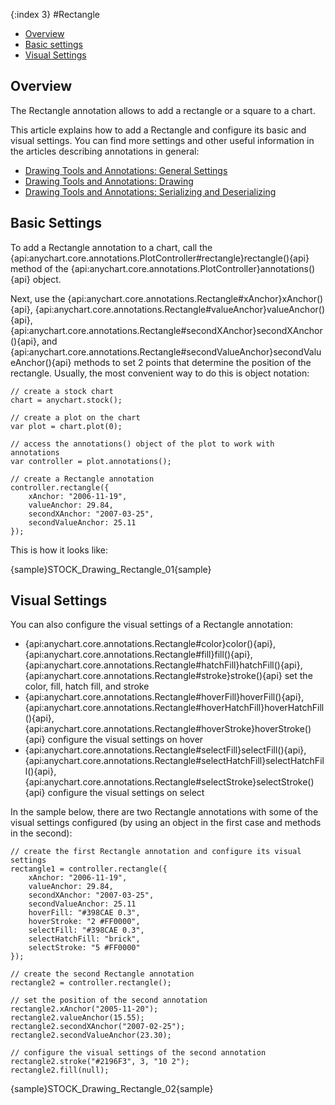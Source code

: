 {:index 3}
#Rectangle

* [Overview](#overview)
* [Basic settings](#basic_settings)
* [Visual Settings](#visual_settings)

## Overview

The Rectangle annotation allows to add a rectangle or a square to a chart.

This article explains how to add a Rectangle and configure its basic and visual settings. You can find more settings and other useful information in the articles describing annotations in general:

* [Drawing Tools and Annotations: General Settings](General_Settings)
* [Drawing Tools and Annotations: Drawing](Drawing)
* [Drawing Tools and Annotations: Serializing and Deserializing](Serializing_Deserializing)

## Basic Settings

To add a Rectangle annotation to a chart, call the {api:anychart.core.annotations.PlotController#rectangle}rectangle(){api} method of the {api:anychart.core.annotations.PlotController}annotations(){api} object.

Next, use the {api:anychart.core.annotations.Rectangle#xAnchor}xAnchor(){api}, {api:anychart.core.annotations.Rectangle#valueAnchor}valueAnchor(){api}, {api:anychart.core.annotations.Rectangle#secondXAnchor}secondXAnchor(){api}, and {api:anychart.core.annotations.Rectangle#secondValueAnchor}secondValueAnchor(){api} methods to set 2 points that determine the position of the rectangle. Usually, the most convenient way to do this is object notation:

```
// create a stock chart
chart = anychart.stock();

// create a plot on the chart
var plot = chart.plot(0);

// access the annotations() object of the plot to work with annotations
var controller = plot.annotations();

// create a Rectangle annotation
controller.rectangle({
    xAnchor: "2006-11-19",
    valueAnchor: 29.84,
    secondXAnchor: "2007-03-25",
    secondValueAnchor: 25.11
});
```

This is how it looks like:

{sample}STOCK\_Drawing\_Rectangle\_01{sample}

## Visual Settings

You can also configure the visual settings of a Rectangle annotation:

* {api:anychart.core.annotations.Rectangle#color}color(){api}, {api:anychart.core.annotations.Rectangle#fill}fill(){api}, {api:anychart.core.annotations.Rectangle#hatchFill}hatchFill(){api}, {api:anychart.core.annotations.Rectangle#stroke}stroke(){api} set the color, fill, hatch fill, and stroke
* {api:anychart.core.annotations.Rectangle#hoverFill}hoverFill(){api}, {api:anychart.core.annotations.Rectangle#hoverHatchFill}hoverHatchFill(){api}, {api:anychart.core.annotations.Rectangle#hoverStroke}hoverStroke(){api} configure the visual settings on hover
* {api:anychart.core.annotations.Rectangle#selectFill}selectFill(){api}, {api:anychart.core.annotations.Rectangle#selectHatchFill}selectHatchFill(){api}, {api:anychart.core.annotations.Rectangle#selectStroke}selectStroke(){api} configure the visual settings on select

In the sample below, there are two Rectangle annotations with some of the visual settings configured (by using an object in the first case and methods in the second):

```
// create the first Rectangle annotation and configure its visual settings
rectangle1 = controller.rectangle({
    xAnchor: "2006-11-19",
    valueAnchor: 29.84,
    secondXAnchor: "2007-03-25",
    secondValueAnchor: 25.11
    hoverFill: "#398CAE 0.3",
    hoverStroke: "2 #FF0000",
    selectFill: "#398CAE 0.3",
    selectHatchFill: "brick",
    selectStroke: "5 #FF0000"
});

// create the second Rectangle annotation
rectangle2 = controller.rectangle();

// set the position of the second annotation
rectangle2.xAnchor("2005-11-20");
rectangle2.valueAnchor(15.55);
rectangle2.secondXAnchor("2007-02-25");
rectangle2.secondValueAnchor(23.30);
 
// configure the visual settings of the second annotation
rectangle2.stroke("#2196F3", 3, "10 2");
rectangle2.fill(null);
```

{sample}STOCK\_Drawing\_Rectangle\_02{sample}